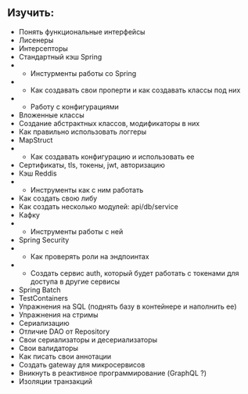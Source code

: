 ## Изучить:

- Понять функциональные интерфейсы
- Лисенеры
- Интерсепторы
- Стандартный кэш Spring
- - Инстурменты работы со Spring
- - Как создавать свои проперти и как создавать классы под них
- - Работу с конфигурациями
- Вложенные классы
- Создание абстрактных классов, модификаторы в них
- Как правильно использовать логгеры
- MapStruct
- - Как создавать конфигурацию и использовать ее
- Сертификаты, tls, токены, jwt, авторизацию
- Кэш Reddis
- - Инструменты как с ним работать
- Как создать свою либу
- Как создать несколько модулей: api/db/service
- Кафку
- - Инструменты работы с ней
- Spring Security
- - Как проверять роли на эндпоинтах
- - Создать сервис auth, который будет работать с токенами для доступа в другие сервисы
- Spring Batch
- TestContainers
- Упражнения на SQL (поднять базу в контейнере и наполнить ее)
- Упражнения на стримы
- Сериализацию
- Отличие DAO от Repository
- Свои сериализаторы и десериализаторы
- Свои валидаторы
- Как писать свои аннотации
- Создать gateway для микросервисов
- Вникнуть в реактивное программирование (GraphQL ?)
- Изоляции транзакций